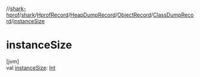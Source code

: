 //[shark-hprof](../../../../../../index.md)/[shark](../../../../index.md)/[HprofRecord](../../../index.md)/[HeapDumpRecord](../../index.md)/[ObjectRecord](../index.md)/[ClassDumpRecord](index.md)/[instanceSize](instance-size.md)

# instanceSize

[jvm]\
val [instanceSize](instance-size.md): [Int](https://kotlinlang.org/api/latest/jvm/stdlib/kotlin/-int/index.html)
